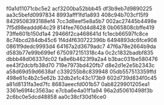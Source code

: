 f0a1d11071cbc5e2
acf3200ba52bbb45
df3b9eb7d9890225
aa3c5befd0997834
8993afff1fd1a893
408c94b703cf15f9
8429508393188ef4
7cc3d8eef5e8a5b7
002ac27445b4498e
7f5d98eaddd64c29
814fee760d4d8428
0b065808cbffe419
73ffe601b150d1a4
29466f2ca468641d
fc1ecb66597fc8ce
8c74bcd284db45c6
1f4d4f630722396b
6494893dc6fce908
0861f9dedc9993d4
64167a2d3679adc7
47f6a78e2664b9da
d583b77e99b699ef
6750972151318c4a
0c2c1832badbf835
dbbb48d06337dc02
fa8e6b4623f9a2a4
b3bac031be580476
ee43f2dcbfb38d70
719e7973bd420fb7
d8e2d1e2e5b2343c
a58d69d59d6638af
c339255b8c839948
05db557513359ffd
498e61c4b2c5e62b
32db2e1c43c173b9
602d739d834f0c45
a81d8131fa3ed7fc
8683aeecfd001b57
0ab8229901205ea1
3361e69f4c3563ac
e7cba6e4a01f1a94
96a2d50610498f3b
2c6bc0e5dcd48858
aa0c38cf30d16ce0
